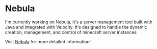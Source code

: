 # Nebula

I'm currently working on Nebula, it's a server management tool built with Java and integrated with Velocity. It's designed to handle the dynamic creation, management, and control of minecraft server instances.

Visit [Nebula](https://voasis.de/nebula) for more detailed information!